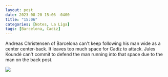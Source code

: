 ```yaml
---
layout: post
date: 2023-08-20 15:06 -0400
title: "15:06"
categories: [Notes, La Liga]
tags: [Barcelona, Cadiz]
---
```


Andreas Christensen of Barcelona can't keep following his man wide as a center center-back. It leaves too much space for Cadiz to attack. Jules Koundé can't commit to defend the man running into that space due to the man on the back post.

![](https://i.imgur.com/j31W29o.jpg)



